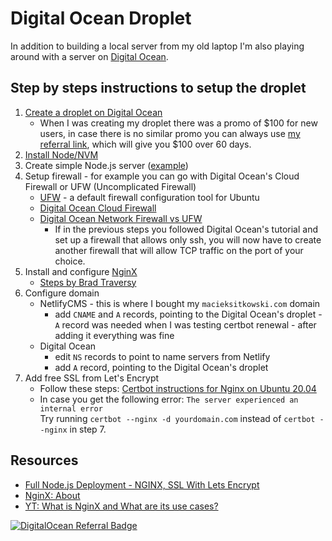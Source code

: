 # Digital Ocean Droplet

In addition to building a local server from my old laptop I'm also playing around with a server on [Digital Ocean](https://m.do.co/c/8fdbe4af94f1).

## Step by steps instructions to setup the droplet

1. [Create a droplet on Digital Ocean](https://docs.digitalocean.com/droplets/tutorials/recommended-setup/)
   * When I was creating my droplet there was a promo of $100 for new users, in case there is no similar promo you can always use [my referral link](https://m.do.co/c/8fdbe4af94f1), which will give you $100 over 60 days.
3. [Install Node/NVM](https://www.digitalocean.com/community/tutorials/how-to-install-node-js-on-ubuntu-20-04)
4. Create simple Node.js server ([example](https://gist.github.com/sitek94/df724d5040d349dee259e0eb0486e38e#file-server-js))
5. Setup firewall - for example you can go with Digital Ocean's Cloud Firewall or UFW (Uncomplicated Firewall)
   * [UFW](https://wiki.ubuntu.com/UncomplicatedFirewall) - a default firewall configuration tool for Ubuntu
   * [Digital Ocean Cloud Firewall](https://docs.digitalocean.com/products/networking/firewalls/)
   * [Digital Ocean Network Firewall vs UFW](https://www.digitalocean.com/community/questions/do-network-firewall-vs-ufw)
      * If in the previous steps you followed Digital Ocean's tutorial and set up a firewall that allows only ssh, you will now have to create another firewall that will allow TCP traffic on the port of your choice.
6. Install and configure [NginX](http://nginx.org/en/)
   * [Steps by Brad Traversy](https://gist.github.com/bradtraversy/cd90d1ed3c462fe3bddd11bf8953a896#8-install-nginx-and-configure)
7. Configure domain
   * NetlifyCMS - this is where I bought my `macieksitkowski.com` domain
      * add `CNAME` and `A` records, pointing to the Digital Ocean's droplet - `A` record was needed when I was testing certbot renewal - after adding it everything was fine
   * Digital Ocean
      * edit `NS` records to point to name servers from Netlify
      * add `A` record, pointing to the Digital Ocean's droplet
8. Add free SSL from Let's Encrypt
   * Follow these steps: [Certbot instructions for Nginx on Ubuntu 20.04](https://certbot.eff.org/lets-encrypt/ubuntufocal-nginx)
   * In case you get the following error: `The server experienced an internal error` \
  Try running `certbot --nginx -d yourdomain.com` instead of `certbot --nginx` in step 7.


## Resources

* [Full Node.js Deployment - NGINX, SSL With Lets Encrypt](https://www.youtube.com/watch?v=oykl1Ih9pMg)
* [NginX: About](http://nginx.org/en/)
* [YT: What is NginX and What are its use cases?](https://www.youtube.com/watch?v=WHv_t_yK-QM)

[![DigitalOcean Referral Badge](https://web-platforms.sfo2.cdn.digitaloceanspaces.com/WWW/Badge%201.svg)](https://www.digitalocean.com/?refcode=8fdbe4af94f1&utm_campaign=Referral_Invite&utm_medium=Referral_Program&utm_source=badge)
